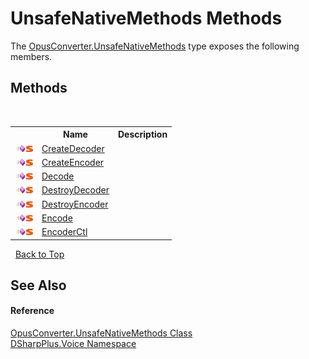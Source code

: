 # UnsafeNativeMethods Methods
 

The <a href="b8666221-a414-16f6-cb86-86e7d955168b">OpusConverter.UnsafeNativeMethods</a> type exposes the following members.


## Methods
&nbsp;<table><tr><th></th><th>Name</th><th>Description</th></tr><tr><td>![Public method](media/pubmethod.gif "Public method")![Static member](media/static.gif "Static member")</td><td><a href="b8143f97-e6b4-647d-0586-ddd38feb50d7">CreateDecoder</a></td><td /></tr><tr><td>![Public method](media/pubmethod.gif "Public method")![Static member](media/static.gif "Static member")</td><td><a href="01937803-6be8-44e6-a828-ee1b8e24ad21">CreateEncoder</a></td><td /></tr><tr><td>![Public method](media/pubmethod.gif "Public method")![Static member](media/static.gif "Static member")</td><td><a href="29864d95-e388-eddd-a505-fe04751ea8b8">Decode</a></td><td /></tr><tr><td>![Public method](media/pubmethod.gif "Public method")![Static member](media/static.gif "Static member")</td><td><a href="c6804036-36d4-3499-8881-0ba23cc263bb">DestroyDecoder</a></td><td /></tr><tr><td>![Public method](media/pubmethod.gif "Public method")![Static member](media/static.gif "Static member")</td><td><a href="6122ad84-6cb5-f9e5-6722-2af1557bbd9f">DestroyEncoder</a></td><td /></tr><tr><td>![Public method](media/pubmethod.gif "Public method")![Static member](media/static.gif "Static member")</td><td><a href="70c472b9-c1fa-d4a2-90db-24b1ce1e499e">Encode</a></td><td /></tr><tr><td>![Public method](media/pubmethod.gif "Public method")![Static member](media/static.gif "Static member")</td><td><a href="78259a87-fdb2-3d8a-68bc-6e8665410d20">EncoderCtl</a></td><td /></tr></table>&nbsp;
<a href="#unsafenativemethods-methods">Back to Top</a>

## See Also


#### Reference
<a href="b8666221-a414-16f6-cb86-86e7d955168b">OpusConverter.UnsafeNativeMethods Class</a><br /><a href="721897d8-8fb1-1e49-ffd9-d615b59914fb">DSharpPlus.Voice Namespace</a><br />